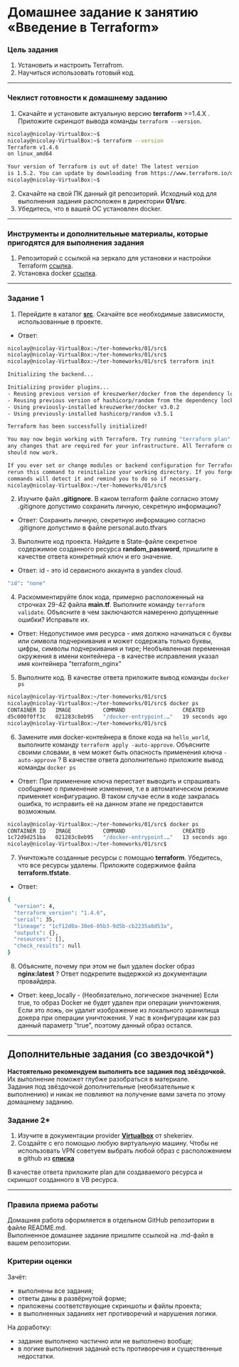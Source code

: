 # Домашнее задание к занятию «Введение в Terraform»

### Цель задания

1. Установить и настроить Terrafrom.
2. Научиться использовать готовый код.

------

### Чеклист готовности к домашнему заданию

1. Скачайте и установите актуальную версию **terraform** >=1.4.X . Приложите скриншот вывода команды ```terraform --version```.
```Bash
nicolay@nicolay-VirtualBox:~$
nicolay@nicolay-VirtualBox:~$ terraform --version
Terraform v1.4.6
on linux_amd64

Your version of Terraform is out of date! The latest version
is 1.5.2. You can update by downloading from https://www.terraform.io/downloads.html
nicolay@nicolay-VirtualBox:~$
```
2. Скачайте на свой ПК данный git репозиторий. Исходный код для выполнения задания расположен в директории **01/src**.
3. Убедитесь, что в вашей ОС установлен docker.

------

### Инструменты и дополнительные материалы, которые пригодятся для выполнения задания

1. Репозиторий с ссылкой на зеркало для установки и настройки Terraform  [ссылка](https://github.com/netology-code/devops-materials).
2. Установка docker [ссылка](https://docs.docker.com/engine/install/ubuntu/). 
------

### Задание 1

1. Перейдите в каталог [**src**](https://github.com/netology-code/ter-homeworks/tree/main/01/src). Скачайте все необходимые зависимости, использованные в проекте. 
- Ответ:
```Bash
nicolay@nicolay-VirtualBox:~/ter-homeworks/01/src$
nicolay@nicolay-VirtualBox:~/ter-homeworks/01/src$
nicolay@nicolay-VirtualBox:~/ter-homeworks/01/src$ terraform init

Initializing the backend...

Initializing provider plugins...
- Reusing previous version of kreuzwerker/docker from the dependency lock file
- Reusing previous version of hashicorp/random from the dependency lock file
- Using previously-installed kreuzwerker/docker v3.0.2
- Using previously-installed hashicorp/random v3.5.1

Terraform has been successfully initialized!

You may now begin working with Terraform. Try running "terraform plan" to see
any changes that are required for your infrastructure. All Terraform commands
should now work.

If you ever set or change modules or backend configuration for Terraform,
rerun this command to reinitialize your working directory. If you forget, other
commands will detect it and remind you to do so if necessary.
nicolay@nicolay-VirtualBox:~/ter-homeworks/01/src$
```
2. Изучите файл **.gitignore**. В каком terraform файле согласно этому .gitignore допустимо сохранить личную, секретную информацию?
- Ответ:
Сохранить личную, секретную информацию согласно .gitignore допустимо в файле personal.auto.tfvars
3. Выполните код проекта. Найдите  в State-файле секретное содержимое созданного ресурса **random_password**, пришлите в качестве ответа конкретный ключ и его значение.
- Ответ: id - это id сервисного аккаунта в yandex cloud.
```Bash
"id": "none"
```
4. Раскомментируйте блок кода, примерно расположенный на строчках 29-42 файла **main.tf**.
Выполните команду ```terraform validate```. Объясните в чем заключаются намеренно допущенные ошибки? Исправьте их.
- Ответ:
  Недопустимое имя ресурса - имя должно начинаться с буквы или символа подчеркивания и может содержать только буквы, цифры, символы подчеркивания и тире;
  Необъявленная переменная окружения в имени контейнера - в качестве исправления указал имя контейнера "terraform_nginx"
5. Выполните код. В качестве ответа приложите вывод команды ```docker ps```
```Bash
nicolay@nicolay-VirtualBox:~/ter-homeworks/01/src$
nicolay@nicolay-VirtualBox:~/ter-homeworks/01/src$ docker ps
CONTAINER ID   IMAGE          COMMAND                  CREATED          STATUS          PORTS                  NAMES
d5c000f0ff3c   021283c8eb95   "/docker-entrypoint.…"   19 seconds ago   Up 12 seconds   0.0.0.0:8000->80/tcp   terraform_nginx
nicolay@nicolay-VirtualBox:~/ter-homeworks/01/src$
```
6. Замените имя docker-контейнера в блоке кода на ```hello_world```, выполните команду ```terraform apply -auto-approve```.
Объясните своими словами, в чем может быть опасность применения ключа  ```-auto-approve``` ? В качестве ответа дополнительно приложите вывод команды ```docker ps```
- Ответ: При применение ключа перестает выводить и спрашивать сообщение о применение изменения, т.е в автоматическом режиме применяет конфигурацию. В таком случае если в коде закралась ошибка, то исправить её на данном этапе не предоставится возможным. 
```Bash
nicolay@nicolay-VirtualBox:~/ter-homeworks/01/src$ docker ps
CONTAINER ID   IMAGE          COMMAND                  CREATED          STATUS          PORTS                  NAMES
1c72d9d251ba   021283c8eb95   "/docker-entrypoint.…"   13 seconds ago   Up 12 seconds   0.0.0.0:8000->80/tcp   hello_world
nicolay@nicolay-VirtualBox:~/ter-homeworks/01/src$
```
7. Уничтожьте созданные ресурсы с помощью **terraform**. Убедитесь, что все ресурсы удалены. Приложите содержимое файла **terraform.tfstate**. 
- Ответ:
```Bash
{
  "version": 4,
  "terraform_version": "1.4.6",
  "serial": 35,
  "lineage": "1cf12d0a-38e6-05b3-9d5b-cb2235a8d53a",
  "outputs": {},
  "resources": [],
  "check_results": null
}
```
8. Объясните, почему при этом не был удален docker образ **nginx:latest** ? Ответ подкрепите выдержкой из документации провайдера.
- Ответ: keep_locally - (Необязательно, логическое значение) Если true, то образ Docker не будет удален при операции уничтожения. Если это ложь, он удалит изображение из локального хранилища докера при операции уничтожения. У нас в конфигурации как раз данный параметр "true", поэтому данный образ остался.

------

## Дополнительные задания (со звездочкой*)

**Настоятельно рекомендуем выполнять все задания под звёздочкой.**   Их выполнение поможет глубже разобраться в материале.   
Задания под звёздочкой дополнительные (необязательные к выполнению) и никак не повлияют на получение вами зачета по этому домашнему заданию. 

### Задание 2*

1. Изучите в документации provider [**Virtualbox**](https://docs.comcloud.xyz/providers/shekeriev/virtualbox/latest/docs) от 
shekeriev.
2. Создайте с его помощью любую виртуальную машину. Чтобы не использовать VPN советуем выбрать любой образ с расположением в github из [**списка**](https://www.vagrantbox.es/)

В качестве ответа приложите plan для создаваемого ресурса и скриншот созданного в VB ресурса. 

------

### Правила приема работы

Домашняя работа оформляется в отдельном GitHub репозитории в файле README.md.   
Выполненное домашнее задание пришлите ссылкой на .md-файл в вашем репозитории.

### Критерии оценки

Зачёт:

* выполнены все задания;
* ответы даны в развёрнутой форме;
* приложены соответствующие скриншоты и файлы проекта;
* в выполненных заданиях нет противоречий и нарушения логики.

На доработку:

* задание выполнено частично или не выполнено вообще;
* в логике выполнения заданий есть противоречия и существенные недостатки. 
